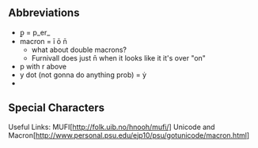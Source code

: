 ## Abbreviations

-  ꝑ = p_er_ 
-  macron = ī ō n̄ 
     - what about double macrons?  
     - Furnivall does just n̄ when it looks like it it's over "on"  
- p with r above 
- y dot (not gonna do anything prob) = ẏ 
- 

## Special Characters 


Useful Links: 
MUFI[http://folk.uib.no/hnooh/mufi/]
Unicode and Macron[http://www.personal.psu.edu/ejp10/psu/gotunicode/macron.html] 
